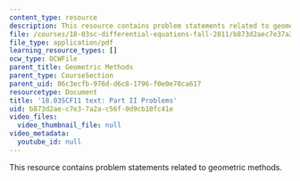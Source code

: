 ```yaml
---
content_type: resource
description: This resource contains problem statements related to geometric methods.
file: /courses/18-03sc-differential-equations-fall-2011/b873d2aec7e37a2ac56f0d9cb10fc41e_MIT18_03SCF11_ps1_II_s2q.pdf
file_type: application/pdf
learning_resource_types: []
ocw_type: OCWFile
parent_title: Geometric Methods
parent_type: CourseSection
parent_uid: 86c3ecfb-976d-d6c8-1796-f0e0e78ca617
resourcetype: Document
title: '18.03SCF11 text: Part II Problems'
uid: b873d2ae-c7e3-7a2a-c56f-0d9cb10fc41e
video_files:
  video_thumbnail_file: null
video_metadata:
  youtube_id: null
---
```

This resource contains problem statements related to geometric methods.

